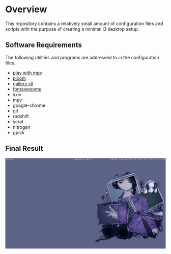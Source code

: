# Overview
This repository contains a relatively small amount of configuration files and scripts with the purpose of creating a minimal i3 desktop setup.
## Software Requirements
The following utilities and programs are addressed to in the configuration files.
- [play with mpv](https://github.com/Thann/play-with-mpv)
- [picom](https://github.com/yshui/picom)
- [gallery-dl](https://github.com/mikf/gallery-dl)
- [fontawesome](https://fontawesome.com/docs/desktop/)
- sxiv
- mpv
- google-chrome
- git
- redshift
- scrot
- nitrogen
- gpick
## Final Result
![screenshot](pictures/screenshots/2022-08-06_14:57.png)

